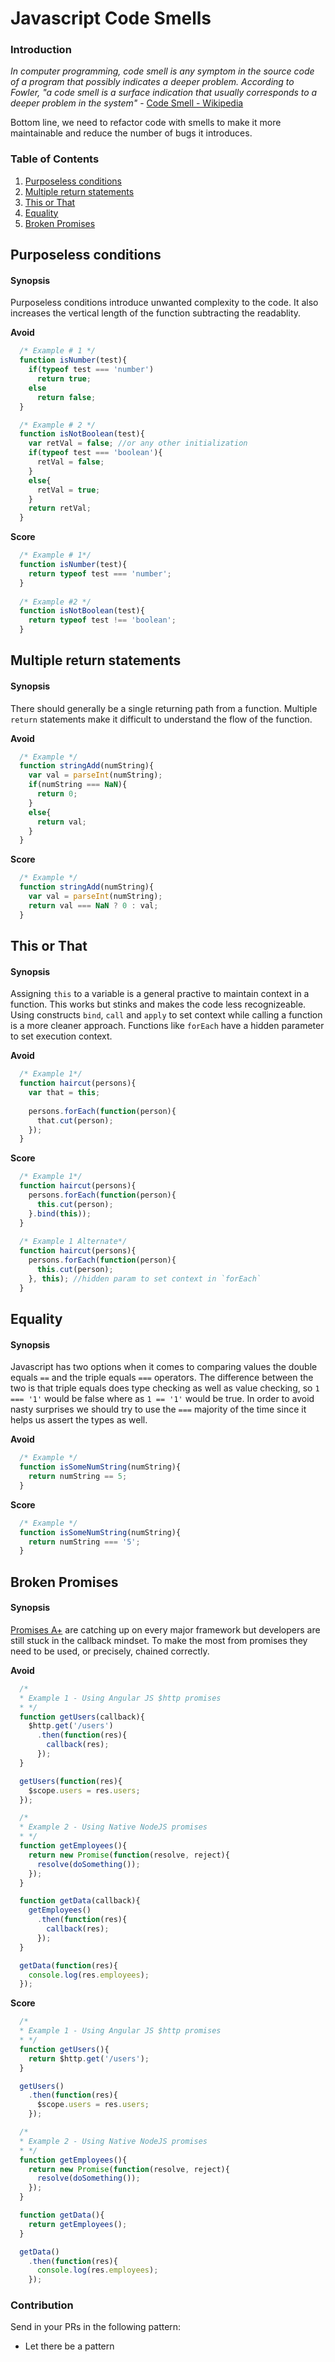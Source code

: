 # Javascript Code Smells

### Introduction
*In computer programming, code smell is any symptom in the source code of a program that possibly indicates a deeper problem. According to Fowler, "a code smell is a surface indication that usually corresponds to a deeper problem in the system"* - [Code Smell - Wikipedia](https://en.wikipedia.org/wiki/Code_smell)

Bottom line, we need to refactor code with smells to make it more maintainable and reduce the number of bugs it introduces.

### Table of Contents
  1. [Purposeless conditions](#purposeless-conditions)
  2. [Multiple return statements](#redundant-returns)
  3. [This or That](#this-or-that)
  4. [Equality](#equality)
  5. [Broken Promises](#broken-promises)
  
## Purposeless conditions

#### Synopsis
Purposeless conditions introduce unwanted complexity to the code. It also increases the vertical length of the function subtracting the readablity.

**Avoid**
```javascript
  /* Example # 1 */
  function isNumber(test){
    if(typeof test === 'number')
      return true;
    else
      return false;
  }

  /* Example # 2 */
  function isNotBoolean(test){
    var retVal = false; //or any other initialization
    if(typeof test === 'boolean'){
      retVal = false;
    }
    else{
      retVal = true;
    }
    return retVal;
  }
```
**Score**
```javascript
  /* Example # 1*/
  function isNumber(test){
    return typeof test === 'number';
  }
  
  /* Example #2 */
  function isNotBoolean(test){
    return typeof test !== 'boolean';
  }
```

## Multiple return statements

#### Synopsis
There should generally be a single returning path from a function. Multiple `return` statements make it difficult to understand the flow of the function.

**Avoid**
```javascript
  /* Example */
  function stringAdd(numString){
    var val = parseInt(numString);
    if(numString === NaN){
      return 0;
    }
    else{
      return val;
    }
  }
```

**Score**
```javascript
  /* Example */
  function stringAdd(numString){
    var val = parseInt(numString);
    return val === NaN ? 0 : val;
  }
```

## This or That

#### Synopsis
Assigning `this` to a variable is a general practive to maintain context in a function. This works but stinks and makes the code less recognizeable. Using constructs `bind`, `call` and `apply` to set context while calling a function is a more cleaner approach. Functions like `forEach` have a hidden parameter to set execution context.

**Avoid**
```javascript
  /* Example 1*/
  function haircut(persons){
    var that = this;
    
    persons.forEach(function(person){
      that.cut(person);
    });
  }
```

**Score**
```javascript
  /* Example 1*/
  function haircut(persons){
    persons.forEach(function(person){
      this.cut(person);
    }.bind(this));
  }
  
  /* Example 1 Alternate*/
  function haircut(persons){
    persons.forEach(function(person){
      this.cut(person);
    }, this); //hidden param to set context in `forEach`
  }
```

## Equality

#### Synopsis
Javascript has two options when it comes to comparing values the double equals `==` and the triple equals `===` operators. The difference between the two is that triple equals does type checking as well as value checking, so `1 === '1'` would be false where as `1 == '1'` would be true. In order to avoid nasty surprises we should try to use the `===` majority of the time since it helps us assert the types as well.

**Avoid**
```javascript
  /* Example */
  function isSomeNumString(numString){
    return numString == 5;
  }
```

**Score**
```javascript
  /* Example */
  function isSomeNumString(numString){
    return numString === '5';
  }
```

## Broken Promises

#### Synopsis
[Promises A+](https://github.com/promises-aplus/promises-spec) are catching up on every major framework but developers are still stuck in the callback mindset. To make the most from promises they need to be used, or precisely, chained correctly.

**Avoid**
```javascript
  /* 
  * Example 1 - Using Angular JS $http promises
  * */
  function getUsers(callback){
    $http.get('/users')
      .then(function(res){
        callback(res);
      });
  }

  getUsers(function(res){
    $scope.users = res.users;  
  });

  /* 
  * Example 2 - Using Native NodeJS promises
  * */
  function getEmployees(){
    return new Promise(function(resolve, reject){
      resolve(doSomething());
    });
  }

  function getData(callback){
    getEmployees()
      .then(function(res){
        callback(res);
      });
  }

  getData(function(res){
    console.log(res.employees);
  });
```

**Score**
```javascript
  /* 
  * Example 1 - Using Angular JS $http promises
  * */
  function getUsers(){
    return $http.get('/users');
  }

  getUsers()
    .then(function(res){
      $scope.users = res.users;  
    });

  /* 
  * Example 2 - Using Native NodeJS promises
  * */
  function getEmployees(){
    return new Promise(function(resolve, reject){
      resolve(doSomething());
    });
  }

  function getData(){
    return getEmployees();
  }

  getData()
    .then(function(res){
      console.log(res.employees);
    });    
```
### Contribution
Send in your PRs in the following pattern:
- Let there be a pattern
